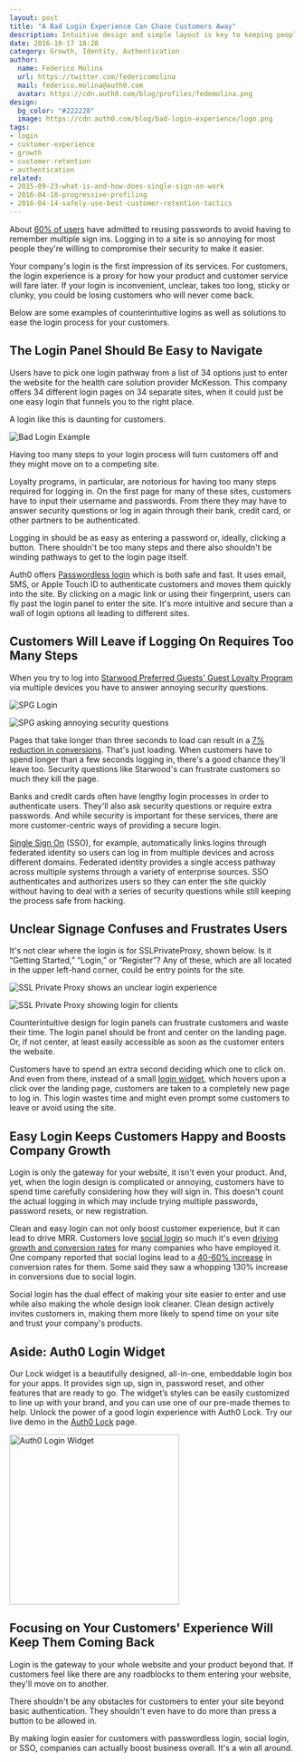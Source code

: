 ```yaml
---
layout: post
title: "A Bad Login Experience Can Chase Customers Away"
description: Intuitive design and simple layout is key to keeping people on your site.
date: 2016-10-17 18:28
category: Growth, Identity, Authentication
author: 
  name: Federico Molina
  url: https://twitter.com/federicomolina
  mail: federico.molina@auth0.com
  avatar: https://cdn.auth0.com/blog/profiles/fedemolina.png
design: 
  bg_color: "#222228"
  image: https://cdn.auth0.com/blog/bad-login-experience/logo.png
tags: 
- login
- customer-experience
- growth
- customer-retention
- authentication
related:
- 2015-09-23-what-is-and-how-does-single-sign-on-work
- 2016-04-18-progressive-profiling
- 2016-04-14-safely-use-best-customer-retention-tactics
---
```


About [60% of users](https://www.passwordboss.com/password-habits-survey-part-1/) have admitted to reusing passwords to avoid having to remember multiple sign ins. Logging in to a site is so annoying for most people they're willing to compromise their security to make it easier. 

Your company's login is the first impression of its services. For customers, the login experience is a proxy for how your product and customer service will fare later. If your login is inconvenient, unclear, takes too long, sticky or clunky, you could be losing customers who will never come back. 

Below are some examples of counterintuitive logins as well as solutions to ease the login process for your customers.

## **The Login Panel Should Be Easy to Navigate**

Users have to pick one login pathway from a list of 34 options just to enter the website for the health care solution provider McKesson. This company offers 34 different login pages on 34 separate sites, when it could just be one easy login that funnels you to the right place.

A login like this is daunting for customers.

![Bad Login Example](https://cdn.auth0.com/blog/bad-login-experience/bad-login-example.png)

Having too many steps to your login process will turn customers off and they might move on to a competing site.

Loyalty programs, in particular, are notorious for having too many steps required for logging in. On the first page for many of these sites, customers have to input their username and passwords. From there they may have to answer security questions or log in again through their bank, credit card, or other partners to be authenticated.

Logging in should be as easy as entering a password or, ideally, clicking a button. There shouldn't be too many steps and there also shouldn't be winding pathways to get to the login page itself. 

Auth0 offers [Passwordless login](https://auth0.com/passwordless) which is both safe and fast. It uses email, SMS, or Apple Touch ID to authenticate customers and moves them quickly into the site. By clicking on a magic link or using their fingerprint, users can fly past the login panel to enter the site. It's more intuitive and secure than a wall of login options all leading to different sites. 


## Customers Will Leave if Logging On Requires Too Many Steps

When you try to log into [Starwood Preferred Guests' Guest Loyalty Program](http://www.starwoodhotels.com/preferredguest/index.html?language=en_US) via multiple devices you have to answer annoying security questions.

![SPG Login](https://cdn.auth0.com/blog/bad-login-experience/spg-login.png)

![SPG asking annoying security questions](https://cdn.auth0.com/blog/bad-login-experience/spg-security-questions.png)

Pages that take longer than three seconds to load can result in a [7% reduction in conversions](https://blog.kissmetrics.com/loading-time/). That's just loading. When customers have to spend longer than a few seconds logging in, there's a good chance they'll leave too. Security questions like Starwood's can frustrate customers so much they kill the page.

Banks and credit cards often have lengthy login processes in order to authenticate users. They'll also ask security questions or require extra passwords. And while security is important for these services, there are more customer-centric ways of providing a secure login. 

[Single Sign On](https://auth0.com/blog/what-is-and-how-does-single-sign-on-work/) (SSO), for example, automatically links logins through federated identity so users can log in from multiple devices and across different domains. Federated identity provides a single access pathway across multiple systems through a variety of enterprise sources. SSO authenticates and authorizes users so they can enter the site quickly without having to deal with a series of security questions while still keeping the process safe from hacking.

## Unclear Signage Confuses and Frustrates Users

It's not clear where the login is for SSLPrivateProxy, shown below. Is it “Getting Started,” “Login,” or “Register”? Any of these, which are all located in the upper left-hand corner, could be entry points for the site. 

![SSL Private Proxy shows an unclear login experience](https://cdn.auth0.com/blog/bad-login-experience/sslprivateproxy-unclear-login.png)

![SSL Private Proxy showing login for clients](https://cdn.auth0.com/blog/bad-login-experience/sslprivateproxy-login-for-clients.png)

Counterintuitive design for login panels can frustrate customers and waste their time. The login panel should be front and center on the landing page. Or, if not center, at least easily accessible as soon as the customer enters the website. 

Customers have to spend an extra second deciding which one to click on. And even from there, instead of a small [login widget](https://auth0.com/how-it-works), which hovers upon a click over the landing page, customers are taken to a completely new page to log in. This login wastes time and might even prompt some customers to leave or avoid using the site.

## Easy Login Keeps Customers Happy and Boosts Company Growth

Login is only the gateway for your website, it isn't even your product. And, yet, when the login design is complicated or annoying, customers have to spend time carefully considering how they will sign in. This doesn't count the actual logging in which may include trying multiple passwords, password resets, or new registration. 

Clean and easy login can not only boost customer experience, but it can lead to drive MRR. Customers love [social login](https://auth0.com/learn/social-login/) so much it's even [driving growth and conversion rates](https://auth0.com/blog/how-to-use-social-login-to-drive-your-apps-growth/) for many companies who have employed it. One company reported that social logins lead to a [40-60% increase](https://www.quora.com/What-impact-does-social-login-have-on-conversion-rates) in conversion rates for them. Some said they saw a whopping 130% increase in conversions due to social login.

Social login has the dual effect of making your site easier to enter and use while also making the whole design look cleaner. Clean design actively invites customers in, making them more likely to spend time on your site and trust your company's products.

## Aside: Auth0 Login Widget
Our Lock widget is a beautifully designed, all-in-one, embeddable login box for your apps. It provides sign up, sign in, password reset, and other features that are ready to go. The widget’s styles can be easily customized to line up with your brand, and you can use one of our pre-made themes to help. Unlock the power of a good login experience with Auth0 Lock. Try our live demo in the [Auth0 Lock](https://auth0.com/lock) page.

<img src="https://auth0.com/learn/wp-content/uploads/2016/01/what-is-social-login-1.png" alt="Auth0 Login Widget" width="300">

## Focusing on Your Customers' Experience Will Keep Them Coming Back

Login is the gateway to your whole website and your product beyond that. If customers feel like there are any roadblocks to them entering your website, they'll move on to another. 

There shouldn't be any obstacles for customers to enter your site beyond basic authentication. They shouldn't even have to do more than press a button to be allowed in.

By making login easier for customers with passwordless login, social login, or SSO, companies can actually boost business overall. It's a win all around.

